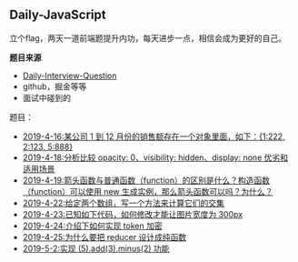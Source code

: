 ## Daily-JavaScript

立个flag，两天一道前端题提升内功，每天进步一点，相信会成为更好的自己。

**题目来源**

- [Daily-Interview-Question](https://github.com/Advanced-Frontend/Daily-Interview-Question)
- github，掘金等等
- 面试中碰到的

题目：

- [2019-4-16:某公司 1 到 12 月份的销售额存在一个对象里面，如下：{1:222, 2:123, 5:888}](./fighting/4-16.md)
- [2019-4-18:分析比较 opacity: 0、visibility: hidden、display: none 优劣和适用场景](./fighting/4-18.md)
- [2019-4-19:箭头函数与普通函数（function）的区别是什么？构造函数（function）可以使用 new 生成实例，那么箭头函数可以吗？为什么？](./fighting/4-19.md)
- [2019-4-22:给定两个数组，写一个方法来计算它们的交集](./fighting/4-22.md)
- [2019-4-23:已知如下代码，如何修改才能让图片宽度为 300px](./fighting/4-23.md)
- [2019-4-24:介绍下如何实现 token 加密](./fighting/4-24.md)
- [2019-4-25:为什么要把 reducer 设计成纯函数](./fighting/4-25.md)
- [2019-5-2:实现 (5).add(3).minus(2) 功能](./fighting/5-2.md)